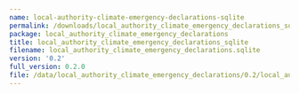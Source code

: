 ```yaml
---
name: local-authority-climate-emergency-declarations-sqlite
permalink: /downloads/local_authority_climate_emergency_declarations_sqlite/0_2
package: local_authority_climate_emergency_declarations
title: local_authority_climate_emergency_declarations_sqlite
filename: local_authority_climate_emergency_declarations.sqlite
version: '0.2'
full_version: 0.2.0
file: /data/local_authority_climate_emergency_declarations/0.2/local_authority_climate_emergency_declarations.sqlite
---
```

